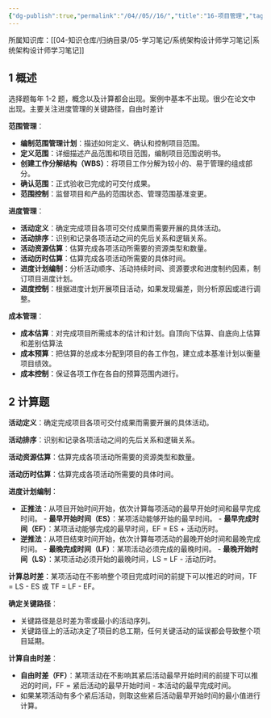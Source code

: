 ```yaml
---
{"dg-publish":true,"permalink":"/04//05//16/","title":"16-项目管理","tags":["软考","系统架构设计师"]}
---
```



所属知识库：[[04-知识仓库/归纳目录/05-学习笔记/系统架构设计师学习笔记\|系统架构设计师学习笔记]]

## 1 概述

选择题每年 1-2 题，概念以及计算都会出现。案例中基本不出现。很少在论文中出现。主要关注进度管理的关键路径，自由时差计

**范围管理**：
- **编制范围管理计划**：描述如何定义、确认和控制项目范围。
- **定义范围**：详细描述产品范围和项目范围，编制项目范围说明书。
- **创建工作分解结构（WBS）**：将项目工作分解为较小的、易于管理的组成部分。
- **确认范围**：正式验收已完成的可交付成果。
- **范围控制**：监督项目和产品的范围状态、管理范围基准变更。

**进度管理**：
- **活动定义**：确定完成项目各项可交付成果而需要开展的具体活动。
- **活动排序**：识别和记录各项活动之间的先后关系和逻辑关系。
- **活动资源估算**：估算完成各项活动所需要的资源类型和数量。
- **活动历时估算**：估算完成各项活动所需要的具体时间。
- **进度计划编制**：分析活动顺序、活动持续时间、资源要求和进度制约因素，制订项目进度计划。
- **进度控制**：根据进度计划开展项目活动，如果发现偏差，则分析原因或进行调整。

**成本管理**：
- **成本估算**：对完成项目所需成本的估计和计划。自顶向下估算、自底向上估算和差别估算法
- **成本预算**：把估算的总成本分配到项目的各工作包，建立成本基准计划以衡量项目绩效。
- **成本控制**：保证各项工作在各自的预算范围内进行。

## 2 计算题

**活动定义**：确定完成项目各项可交付成果而需要开展的具体活动。

**活动排序**：识别和记录各项活动之间的先后关系和逻辑关系。

**活动资源估算**：估算完成各项活动所需要的资源类型和数量。

**活动历时估算**：估算完成各项活动所需要的具体时间。

**进度计划编制**：
- **正推法**：从项目开始时间开始，依次计算每项活动的最早开始时间和最早完成时间。
		- **最早开始时间（ES）**：某项活动能够开始的最早时间。
		- **最早完成时间（EF）**：某项活动能够完成的最早时间，EF = ES + 活动历时。
- **逆推法**：从项目结束时间开始，依次计算每项活动的最晚开始时间和最晚完成时间。
		- **最晚完成时间（LF）**：某项活动必须完成的最晚时间。
		- **最晚开始时间（LS）**：某项活动必须开始的最晚时间，LS = LF - 活动历时。

**计算总时差**：某项活动在不影响整个项目完成时间的前提下可以推迟的时间，TF = LS - ES 或 TF = LF - EF。

**确定关键路径**：
- 关键路径是总时差为零或最小的活动序列。
- 关键路径上的活动决定了项目的总工期，任何关键活动的延误都会导致整个项目延期。

**计算自由时差**：
- **自由时差（FF）**：某项活动在不影响其紧后活动最早开始时间的前提下可以推迟的时间，FF = 紧后活动的最早开始时间 - 本活动的最早完成时间。
- 如果某项活动有多个紧后活动，则取这些紧后活动最早开始时间的最小值进行计算。
